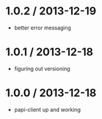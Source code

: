 


1.0.2 / 2013-12-19
===================
  - better error messaging

1.0.1 / 2013-12-18
===================
  - figuring out versioning


1.0.0 / 2013-12-18
===================
  - papi-client up and working

